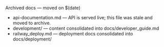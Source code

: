 Archived docs — moved on $(date)
- api-documentation.md — API is served live; this file was stale and moved to archive.
- development/ — content consolidated into docs/developer_guide.md
- railway_deploy.md — deployment docs consolidated into docs/deployment/
